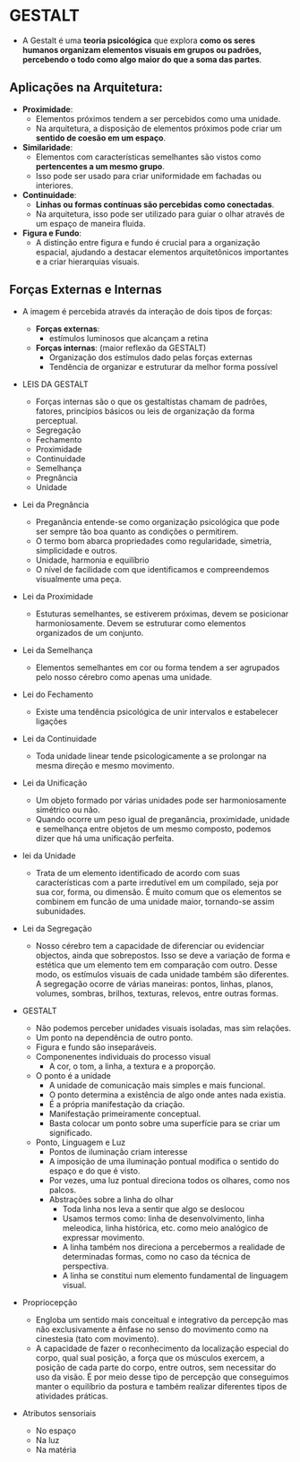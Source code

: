 # GESTALT
- A Gestalt é uma **teoria psicológica** que explora **como os seres humanos organizam elementos visuais em grupos ou padrões, percebendo o todo como algo maior do que a soma das partes**.
    
## Aplicações na Arquitetura:
- **Proximidade**:
    - Elementos próximos tendem a ser percebidos como uma unidade.
    - Na arquitetura, a disposição de elementos próximos pode criar um **sentido de coesão em um espaço**.
- **Similaridade**: 
    - Elementos com características semelhantes são vistos como **pertencentes a um mesmo grupo**. 
    - Isso pode ser usado para criar uniformidade em fachadas ou interiores.
- **Continuidade**:
    - **Linhas ou formas contínuas são percebidas como conectadas**. 
    - Na arquitetura, isso pode ser utilizado para guiar o olhar através de um espaço de maneira fluida.
- **Figura e Fundo**: 
    - A distinção entre figura e fundo é crucial para a organização espacial, ajudando a destacar elementos arquitetônicos importantes e a criar hierarquias visuais.

## Forças Externas e Internas
- A imagem é percebida através da interação de dois tipos de forças:
    - **Forças externas**:
        - estímulos luminosos que alcançam a retina
    - **Forças internas**: (maior reflexão da GESTALT)
        - Organização dos estímulos dado pelas forças externas
        - Tendência de organizar e estruturar da melhor forma possível

- LEIS DA GESTALT
    - Forças internas são o que os gestaltistas chamam de padrões, fatores, princípios básicos ou leis de organização da forma perceptual.
    - Segregação
    - Fechamento
    - Proximidade
    - Continuidade
    - Semelhança
    - Pregnância
    - Unidade

- Lei da Pregnância
    - Preganância entende-se como organização psicológica que pode ser sempre tão boa quanto as condições o permitirem.
    - O termo bom abarca propriedades como regularidade, simetria, simplicidade e outros.
    - Unidade, harmonia e equilíbrio
    - O nível de facilidade com que identificamos e compreendemos visualmente uma peça.

- Lei da Proximidade
    - Estuturas semelhantes, se estiverem próximas, devem se posicionar harmoniosamente. Devem se estruturar como elementos organizados de um conjunto.

- Lei da Semelhança
    - Elementos semelhantes em cor ou forma tendem a ser agrupados pelo nosso cérebro como apenas uma unidade.

- Lei do Fechamento
    - Existe uma tendência psicológica de unir intervalos e estabelecer ligações

- Lei da Continuidade
    - Toda unidade linear tende psicologicamente a se prolongar na mesma direção e mesmo movimento.

- Lei da Unificação
    - Um objeto formado por várias unidades pode ser harmoniosamente simétrico ou não.
    - Quando ocorre um peso igual de preganância, proximidade, unidade e semelhança entre objetos de um mesmo composto, podemos dizer que há uma unificação perfeita.

- lei da Unidade
    - Trata de um elemento identificado de acordo com suas características com a parte irredutível em um compilado, seja por sua cor, forma, ou dimensão. É muito comum que os elementos se combinem em funcão de uma unidade maior, tornando-se assim subunidades. 

- Lei da Segregação
    - Nosso cérebro tem a capacidade de diferenciar ou evidenciar objectos, ainda que sobrepostos. Isso se deve a variação de forma e estética que um elemento tem em comparação com outro. Desse modo, os estímulos visuais de cada unidade também são diferentes. A segregação ocorre de várias maneiras: pontos, linhas, planos, volumes, sombras, brilhos, texturas, relevos, entre outras formas.

- GESTALT
    - Não podemos perceber unidades visuais isoladas, mas sim relações.
    - Um ponto na dependência de outro ponto.
    - Figura e fundo são inseparáveis.
    - Componenentes individuais do processo visual
        - A cor, o tom, a linha, a textura e a proporção.
    - O ponto é a unidade
        - A unidade de comunicação mais simples e mais funcional.
        - O ponto determina a existência de algo onde antes nada existia.
        - É a própria manifestação da criação.
        - Manifestação primeiramente conceptual.
        - Basta colocar um ponto sobre uma superfície para se criar um significado.
    - Ponto, Linguagem e Luz
        - Pontos de iluminação criam interesse
        - A imposição de uma iluminação pontual modifica o sentido do espaço e do que é visto.
        - Por vezes, uma luz pontual direciona todos os olhares, como nos palcos.
        - Abstrações sobre a linha do olhar
            - Toda linha nos leva a sentir que algo se deslocou
            - Usamos termos como: linha de desenvolvimento, linha meleodica, linha histórica, etc. como meio analógico de expressar movimento.
            - A linha também nos direciona a percebermos a realidade de determinadas formas, como no caso da técnica de perspectiva.
            - A linha se constitui num elemento fundamental de linguagem visual.

- Propriocepção
    - Engloba um sentido mais conceitual e integrativo da percepção mas não exclusivamente a ênfase no senso do movimento como na cinestesia (tato com movimento).
    - A capacidade de fazer o reconhecimento da localização especial do corpo, qual sual posição, a força que os músculos exercem, a posição de cada parte do corpo, entre outros, sem necessitar do uso da visão. É por meio desse tipo de percepção que conseguimos manter o equilíbrio da postura e também realizar diferentes tipos de atividades práticas.

- Atributos sensoriais
    - No espaço
    - Na luz 
    - Na matéria

         
